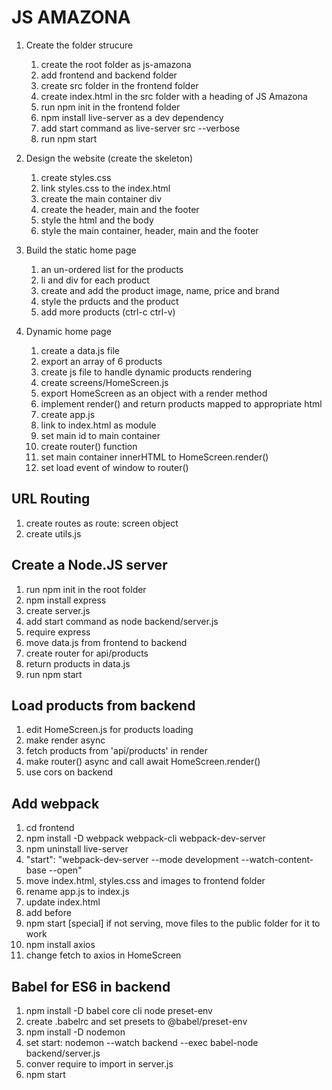 # JS AMAZONA

1. Create the folder strucure
    1. create the root folder as js-amazona
    2. add frontend and backend folder
    3. create src folder in the frontend folder
    4. create index.html in the src folder with a heading of JS Amazona
    5. run npm init in the frontend folder
    6. npm install live-server as a dev dependency
    7. add start command as live-server src --verbose
    8. run npm start

2. Design the website (create the skeleton)
    1. create styles.css
    2. link styles.css to the index.html
    3. create the main container div
    4. create the header, main and the footer
    5. style the html and the body
    6. style the main container, header, main and the footer

3. Build the static home page
    1. an un-ordered list for the products
    2. li and div for each product
    3. create and add the product image, name, price and brand
    4. style the prducts and the product
    5. add more products (ctrl-c ctrl-v)

4. Dynamic home page
    1. create a data.js file
    2. export an array of 6 products
    3. create js file to handle dynamic products rendering
    4. create screens/HomeScreen.js
    5. export HomeScreen as an object with a render method
    6. implement render() and return products mapped to appropriate html
    7. create app.js
    8. link to index.html as module
    9. set main id to main container
    10. create router() function
    11. set main container innerHTML to HomeScreen.render()
    12. set load event of window to router()

## URL Routing
1. create routes as route: screen object
2. create utils.js

## Create a Node.JS server
1. run npm init in the root folder
2. npm install express
3. create server.js
4. add start command as node backend/server.js
5. require express
6. move data.js from frontend to backend
7. create router for api/products
8. return products in data.js
9. run npm start


## Load products from backend
1. edit HomeScreen.js for products loading
2. make render async
3. fetch products from 'api/products' in render
4. make router() async and call await HomeScreen.render()
5. use cors on backend

## Add webpack
1. cd frontend
2. npm install -D webpack webpack-cli webpack-dev-server
3. npm uninstall live-server
4. "start": "webpack-dev-server --mode development --watch-content-base --open"
5. move index.html, styles.css and images to frontend folder
6. rename app.js to index.js
7. update index.html
8. add <script src="index.html"></script> before <body>
9. npm start
    [special] if not serving, move files to the public folder for it to work
10. npm install axios
11. change fetch to axios in HomeScreen

## Babel for ES6 in backend
1. npm install -D babel core cli node preset-env
2. create .babelrc and set presets to @babel/preset-env
3. npm install -D nodemon
4. set start: nodemon --watch backend --exec babel-node backend/server.js
5. conver require to import in server.js
6. npm start